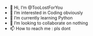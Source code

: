 - 👋 Hi, I’m @TooLostForYou
- 👀 I’m interested in Coding obviously
- 🌱 I’m currently learning Python
- 💞️ I’m looking to collaborate on nothing
- 📫 How to reach me : pls dont

<!---
TooLostForYou/TooLostForYou is a ✨ special ✨ repository because its `README.md` (this file) appears on your GitHub profile.
You can click the Preview link to take a look at your changes.
--->
